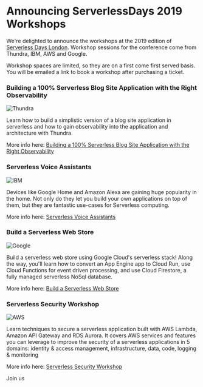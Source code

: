 # Announcing ServerlessDays 2019 Workshops

We're delighted to announce the workshops at the 2019 edition of [Serverless Days London](https://london.serverlessdays.io/). Workshop sessions for the conference come from Thundra, IBM, AWS and 
Google.

Workshop spaces are limited, so they are on a first come first served basis. You will be emailed a 
link to book a workshop after purchasing a ticket.

### Building a 100% Serverless Blog Site Application with the Right Observability

![Thundra](https://res.cloudinary.com/serverlessdays/image/upload/c_scale,h_35/v1560205139/Thundra_white.png "Thundra")

Learn how to build a simplistic version of a blog site application in serverless and how to gain observability into the application and architecture with Thundra.

More info here: 
[Building a 100% Serverless Blog Site Application with the Right Observability](https://london.serverlessdays.io/workshops/thundra/)

### Serverless Voice Assistants
![IBM](https://res.cloudinary.com/serverlessdays/image/upload/c_scale,h_50/v1528241130/IBM_logo_white.png "IBM")

Devices like Google Home and Amazon Alexa are gaining huge popularity in the home. Not only do they let you build your own applications on top of them, but they are fantastic use-cases for Serverless computing.

More info here: 
[Serverless Voice Assistants](https://london.serverlessdays.io/workshops/ibm/)

### Build a Serverless Web Store
![Google](https://res.cloudinary.com/serverlessdays/image/upload/c_scale,h_40/v1529401537/google-cloud-logo-white.png "Google")

Build a serverless web store using Google Cloud's serverless stack! Along the way, you'll learn how to convert an App Engine app to Cloud Run, use Cloud Functions for event driven processing, and use Cloud Firestore, a fully managed serverless NoSql database.

More info here: 
[Build a Serverless Web Store](https://london.serverlessdays.io/workshops/google/)

### Serverless Security Workshop
![AWS](https://res.cloudinary.com/serverlessdays/image/upload/c_scale,h_60/v1528241128/Amazon_Web_Services_Logo_white.png "AWS")

Learn techniques to secure a serverless application built with AWS Lambda, Amazon API Gateway and RDS Aurora. It covers AWS services and features you can leverage to improve the security of a serverless applications in 5 domains: identity & access management, infrastructure, data, code, logging & monitoring

More info here: 
[Serverless Security Workshop](https://london.serverlessdays.io/workshops/aws/)

Join us 





